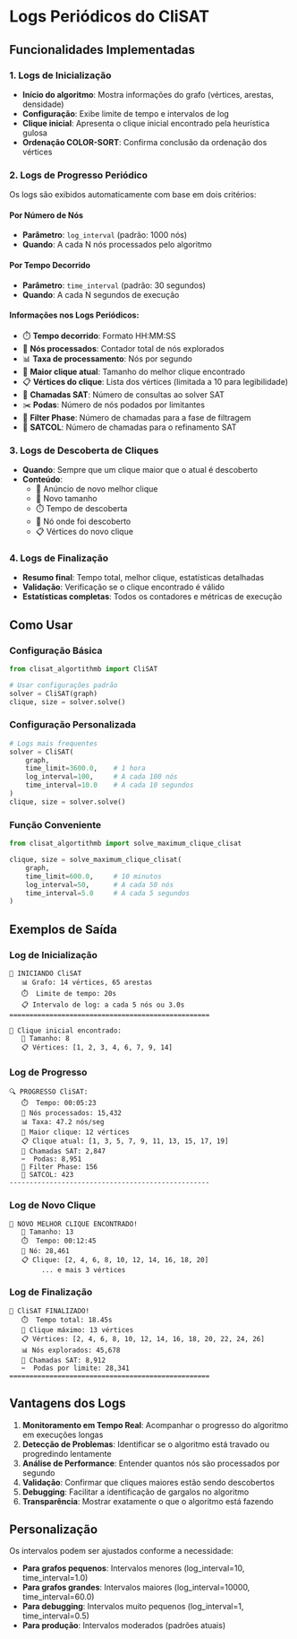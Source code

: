 # Logs Periódicos do CliSAT

## Funcionalidades Implementadas

### 1. Logs de Inicialização
- **Início do algoritmo**: Mostra informações do grafo (vértices, arestas, densidade)
- **Configuração**: Exibe limite de tempo e intervalos de log
- **Clique inicial**: Apresenta o clique inicial encontrado pela heurística gulosa
- **Ordenação COLOR-SORT**: Confirma conclusão da ordenação dos vértices

### 2. Logs de Progresso Periódico
Os logs são exibidos automaticamente com base em dois critérios:

#### Por Número de Nós
- **Parâmetro**: `log_interval` (padrão: 1000 nós)
- **Quando**: A cada N nós processados pelo algoritmo

#### Por Tempo Decorrido
- **Parâmetro**: `time_interval` (padrão: 30 segundos)
- **Quando**: A cada N segundos de execução

#### Informações nos Logs Periódicos:
- ⏱️ **Tempo decorrido**: Formato HH:MM:SS
- 🔢 **Nós processados**: Contador total de nós explorados
- 📊 **Taxa de processamento**: Nós por segundo
- 🎯 **Maior clique atual**: Tamanho do melhor clique encontrado
- 📋 **Vértices do clique**: Lista dos vértices (limitada a 10 para legibilidade)
- 🔗 **Chamadas SAT**: Número de consultas ao solver SAT
- ✂️ **Podas**: Número de nós podados por limitantes
- 🧮 **Filter Phase**: Número de chamadas para a fase de filtragem
- 🎨 **SATCOL**: Número de chamadas para o refinamento SAT

### 3. Logs de Descoberta de Cliques
- **Quando**: Sempre que um clique maior que o atual é descoberto
- **Conteúdo**: 
  - 🎉 Anúncio de novo melhor clique
  - 📏 Novo tamanho
  - ⏱️ Tempo de descoberta
  - 🔢 Nó onde foi descoberto
  - 📋 Vértices do novo clique

### 4. Logs de Finalização
- **Resumo final**: Tempo total, melhor clique, estatísticas detalhadas
- **Validação**: Verificação se o clique encontrado é válido
- **Estatísticas completas**: Todos os contadores e métricas de execução

## Como Usar

### Configuração Básica
```python
from clisat_algortithmb import CliSAT

# Usar configurações padrão
solver = CliSAT(graph)
clique, size = solver.solve()
```

### Configuração Personalizada
```python
# Logs mais frequentes
solver = CliSAT(
    graph,
    time_limit=3600.0,    # 1 hora
    log_interval=100,     # A cada 100 nós
    time_interval=10.0    # A cada 10 segundos
)
clique, size = solver.solve()
```

### Função Conveniente
```python
from clisat_algortithmb import solve_maximum_clique_clisat

clique, size = solve_maximum_clique_clisat(
    graph,
    time_limit=600.0,     # 10 minutos
    log_interval=50,      # A cada 50 nós
    time_interval=5.0     # A cada 5 segundos
)
```

## Exemplos de Saída

### Log de Inicialização
```
🚀 INICIANDO CliSAT
   📊 Grafo: 14 vértices, 65 arestas
   ⏱️  Limite de tempo: 20s
   📋 Intervalo de log: a cada 5 nós ou 3.0s
==================================================

🎯 Clique inicial encontrado:
   📏 Tamanho: 8
   📋 Vértices: [1, 2, 3, 4, 6, 7, 9, 14]
```

### Log de Progresso
```
🔍 PROGRESSO CliSAT:
   ⏱️  Tempo: 00:05:23
   🔢 Nós processados: 15,432
   📊 Taxa: 47.2 nós/seg
   🎯 Maior clique: 12 vértices
   📋 Clique atual: [1, 3, 5, 7, 9, 11, 13, 15, 17, 19]
   🔗 Chamadas SAT: 2,847
   ✂️  Podas: 8,951
   🧮 Filter Phase: 156
   🎨 SATCOL: 423
--------------------------------------------------
```

### Log de Novo Clique
```
🎉 NOVO MELHOR CLIQUE ENCONTRADO!
   📏 Tamanho: 13
   ⏱️  Tempo: 00:12:45
   🔢 Nó: 28,461
   📋 Clique: [2, 4, 6, 8, 10, 12, 14, 16, 18, 20]
        ... e mais 3 vértices
```

### Log de Finalização
```
🏁 CliSAT FINALIZADO!
   ⏱️  Tempo total: 18.45s
   🎯 Clique máximo: 13 vértices
   📋 Vértices: [2, 4, 6, 8, 10, 12, 14, 16, 18, 20, 22, 24, 26]
   📊 Nós explorados: 45,678
   🔗 Chamadas SAT: 8,912
   ✂️  Podas por limite: 28,341
==================================================
```

## Vantagens dos Logs

1. **Monitoramento em Tempo Real**: Acompanhar o progresso do algoritmo em execuções longas
2. **Detecção de Problemas**: Identificar se o algoritmo está travado ou progredindo lentamente
3. **Análise de Performance**: Entender quantos nós são processados por segundo
4. **Validação**: Confirmar que cliques maiores estão sendo descobertos
5. **Debugging**: Facilitar a identificação de gargalos no algoritmo
6. **Transparência**: Mostrar exatamente o que o algoritmo está fazendo

## Personalização

Os intervalos podem ser ajustados conforme a necessidade:

- **Para grafos pequenos**: Intervalos menores (log_interval=10, time_interval=1.0)
- **Para grafos grandes**: Intervalos maiores (log_interval=10000, time_interval=60.0)
- **Para debugging**: Intervalos muito pequenos (log_interval=1, time_interval=0.5)
- **Para produção**: Intervalos moderados (padrões atuais)
